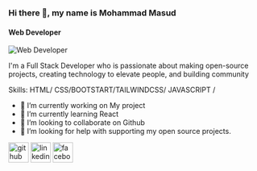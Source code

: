 ### Hi there 👋, my name is Mohammad Masud
#### Web Developer
![Web Developer](https://scontent.fcla2-1.fna.fbcdn.net/v/t39.30808-6/391693315_122110683728071289_2701688268871082686_n.jpg?stp=dst-jpg_s960x960&_nc_cat=110&ccb=1-7&_nc_sid=5f2048&_nc_eui2=AeETFpvwNwkRota1CSiTPT6xtDimG8NkmW-0OKYbw2SZb6vCoiX4WmiZHQ0BbICGmbKVl0oLTLhfZ5ZhezSruiiL&_nc_ohc=YfjN1JxWuawAX9QBaJc&_nc_zt=23&_nc_ht=scontent.fcla2-1.fna&oh=00_AfD6Idi6q70wX4kkpnvv4KV6ca1lULdxjLN9hgF_jG24LA&oe=65373D56)

 I'm a Full Stack Developer who is passionate about making open-source projects, creating technology to elevate people, and building community

Skills: HTML/ CSS/BOOTSTART/TAILWINDCSS/ JAVASCRIPT / 

- 🔭 I’m currently working on My project 
- 🌱 I’m currently learning React 
- 👯 I’m looking to collaborate on Github 
- 🤔 I’m looking for help with supporting my open source projects. 


[<img src='https://cdn.jsdelivr.net/npm/simple-icons@3.0.1/icons/github.svg' alt='github' height='40'>](https://github.com/https://github.com/masudRanaPhero)  [<img src='https://cdn.jsdelivr.net/npm/simple-icons@3.0.1/icons/linkedin.svg' alt='linkedin' height='40'>](https://www.linkedin.com/in/https://www.linkedin.com/in/masud-rana-89b260227//)  [<img src='https://cdn.jsdelivr.net/npm/simple-icons@3.0.1/icons/facebook.svg' alt='facebook' height='40'>](https://www.facebook.com/https://web.facebook.com/profile.php?id=61552138694458)  

